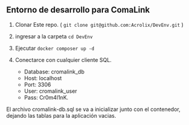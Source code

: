 ## Entorno de desarrollo para ComaLink

1. Clonar Este repo. ( `git clone git@github.com:Acrolix/DevEnv.git` )
2. ingresar a la carpeta `cd DevEnv`
3. Ejecutar `docker composer up -d`
4. Conectarce con cualquier cliente SQL.

   - Database: cromalink_db
   - Host: localhost
   - Port: 3306
   - User: cromalink_user
   - Pass: Cr0m4l1nK.

El archivo cromalink-db.sql se va a inicializar junto con el contenedor, dejando las tablas para la aplicación vacias.


